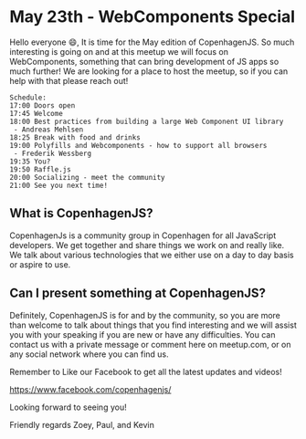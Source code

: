 # May 23th - WebComponents Special

Hello everyone 😄,
It is time for the May edition of CopenhagenJS. So much interesting is going on and at this meetup we will focus on WebComponents, something that can bring development of JS apps so much further! We are looking for a place to host the meetup, so if you can help with that please reach out!

    Schedule:
    17:00 Doors open
    17:45 Welcome
    18:00 Best practices from building a large Web Component UI library
     - Andreas Mehlsen
    18:25 Break with food and drinks
    19:00 Polyfills and Webcomponents - how to support all browsers
     - Frederik Wessberg
    19:35 You?
    19:50 Raffle.js
    20:00 Socializing - meet the community
    21:00 See you next time!

## What is CopenhagenJS?

CopenhagenJs is a community group in Copenhagen for all JavaScript developers. We get together and share things we work on and really like. We talk about various technologies that we either use on a day to day basis or aspire to use.

## Can I present something at CopenhagenJS?

Definitely, CopenhagenJS is for and by the community, so you are more than welcome to talk about things that you find interesting and we will assist you with your speaking if you are new or have any difficulties. You can contact us with a private message or comment here on meetup.com, or on any social network where you can find us.

Remember to Like our Facebook to get all the latest updates and videos!

https://www.facebook.com/copenhagenjs/

Looking forward to seeing you!

Friendly regards
Zoey, Paul, and Kevin
